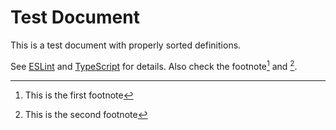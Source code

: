 # Test Document

This is a test document with properly sorted definitions.

See [ESLint] and [TypeScript] for details.
Also check the footnote[^first] and [^second].

[ESLint]: https://eslint.org
[TypeScript]: https://www.typescriptlang.org
[^first]: This is the first footnote
[^second]: This is the second footnote
